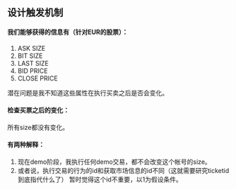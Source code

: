 ## 设计触发机制
#### 我们能够获得的信息有（针对EUR的股票）：
1.	ASK SIZE
2.	BIT SIZE
3.	LAST SIZE
4.	BID PRICE
5.	CLOSE PRICE

潜在问题是我不知道这些属性在执行买卖之后是否会变化。

#### 检查买票之后的变化：
所有size都没有变化。

#### 有两种解释：
1.	现在demo阶段，我执行任何demo交易，都不会改变这个帐号的size。
2.	或者说，执行交易的行为的id和获取市场信息的id不同（这就需要研究ticketid到底指代什么了）
暂时觉得这个id不重要，以1为假设条件。

